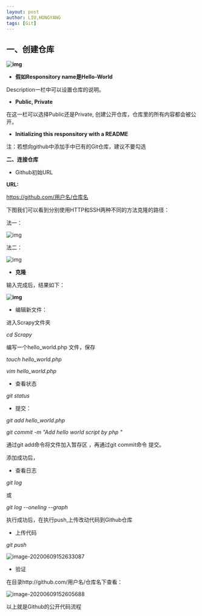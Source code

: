 ```yaml
---
layout: post
author: LIU,HONGYANG
tags: [Git]
---
```








## 一、创建仓库

 

**![img](https://tva1.sinaimg.cn/large/007S8ZIlgy1gfrlgiarj8j30z20u0wju.jpg)**

 

 

 

- **假如Responsitory name是Hello-World**

Description一栏中可以设置仓库的说明。

- **Public, Private** 

在这一栏可以选择Public还是Private, 创建公开仓库，仓库里的所有内容都会被公开。

- **Initializing this responsitory with a README**

注：若想向github中添加手中已有的Git仓库，建议不要勾选

 

 

**二、连接仓库**



- Github初始URL

 

**URL:**

https://github.com/用户名/仓库名

 

下图我们可以看到分别使用HTTP和SSH两种不同的方法克隆的路径：

 

法一：

![img](https://tva1.sinaimg.cn/large/007S8ZIlgy1gfrlgoqxxzj30my0bkgnb.jpg)

 

 

 

法二：

 

 

 ![img](https://tva1.sinaimg.cn/large/007S8ZIlgy1gfrlgsqztcj30n60bgtag.jpg)

 

 

 

- **克隆**

 

输入完成后，结果如下：

**![img](https://tva1.sinaimg.cn/large/007S8ZIlgy1gfrlgwm474j30vk07c0u7.jpg)**

 

 

 

- 编辑新文件：

进入Scrapy文件夹

*cd Scrapy*

编写一个hello_world.php 文件，保存

 

*touch hello_world.php*

*vim hello_world.php*

 

- 查看状态

 

*git status*

 

- 提交：

 

*git add hello_world.php*

*git commit -m "Add hello world script by php "*

 

通过git add命令将文件加入暂存区 ，再通过git commit命令 提交。

添加成功后，

- 查看日志

*git log*

或

*git log --oneling --graph*

执行成功后，在执行push,上传改动代码到Github仓库

- 上传代码

*git push*

 

![image-20200609152633087](https://tva1.sinaimg.cn/large/007S8ZIlgy1gfm2i1g504j31ii0foag9.jpg)

- 验证

在目录http://github.com/用户名/仓库名下查看：



 ![image-20200609152605688](https://tva1.sinaimg.cn/large/007S8ZIlgy1gfm2hkn348j31z402g3ze.jpg)

 

 以上就是Github的公开代码流程